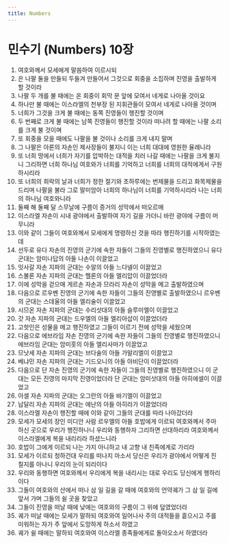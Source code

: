```yaml
---
title: Numbers
---
```


# 민수기 (Numbers) 10장
1. 여호와께서 모세에게 말씀하여 이르시되
1. 은 나팔 둘을 만들되 두들겨 만들어서 그것으로 회중을 소집하며 진영을 출발하게 할 것이라
1. 나팔 두 개를 불 때에는 온 회중이 회막 문 앞에 모여서 네게로 나아올 것이요
1. 하나만 불 때에는 이스라엘의 천부장 된 지휘관들이 모여서 네게로 나아올 것이며
1. 너희가 그것을 크게 불 때에는 동쪽 진영들이 행진할 것이며
1. 두 번째로 크게 불 때에는 남쪽 진영들이 행진할 것이라 떠나려 할 때에는 나팔 소리를 크게 불 것이며
1. 또 회중을 모을 때에도 나팔을 불 것이나 소리를 크게 내지 말며
1. 그 나팔은 아론의 자손인 제사장들이 불지니 이는 너희 대대에 영원한 율례니라
1. 또 너희 땅에서 너희가 자기를 압박하는 대적을 치러 나갈 때에는 나팔을 크게 불지니 그리하면 너희 하나님 여호와가 너희를 기억하고 너희를 너희의 대적에게서 구원하시리라
1. 또 너희의 희락의 날과 너희가 정한 절기와 초하루에는 번제물을 드리고 화목제물을 드리며 나팔을 불라 그로 말미암아 너희의 하나님이 너희를 기억하시리라 나는 너희의 하나님 여호와니라
1. 둘째 해 둘째 달 스무날에 구름이 증거의 성막에서 떠오르매
1. 이스라엘 자손이 시내 광야에서 출발하여 자기 길을 가더니 바란 광야에 구름이 머무니라
1. 이와 같이 그들이 여호와께서 모세에게 명령하신 것을 따라 행진하기를 시작하였는데
1. 선두로 유다 자손의 진영의 군기에 속한 자들이 그들의 진영별로 행진하였으니 유다 군대는 암미나답의 아들 나손이 이끌었고
1. 잇사갈 자손 지파의 군대는 수알의 아들 느다넬이 이끌었고
1. 스불론 자손 지파의 군대는 헬론의 아들 엘리압이 이끌었더라
1. 이에 성막을 걷으매 게르손 자손과 므라리 자손이 성막을 메고 출발하였으며
1. 다음으로 르우벤 진영의 군기에 속한 자들이 그들의 진영별로 출발하였으니 르우벤의 군대는 스데울의 아들 엘리술이 이끌었고
1. 시므온 자손 지파의 군대는 수리삿대의 아들 슬루미엘이 이끌었고
1. 갓 자손 지파의 군대는 드우엘의 아들 엘리아삽이 이끌었더라
1. 고핫인은 성물을 메고 행진하였고 그들이 이르기 전에 성막을 세웠으며
1. 다음으로 에브라임 자손 진영의 군기에 속한 자들이 그들의 진영별로 행진하였으니 에브라임 군대는 암미훗의 아들 엘리사마가 이끌었고
1. 므낫세 자손 지파의 군대는 브다술의 아들 가말리엘이 이끌었고
1. 베냐민 자손 지파의 군대는 기드오니의 아들 아비단이 이끌었더라
1. 다음으로 단 자손 진영의 군기에 속한 자들이 그들의 진영별로 행진하였으니 이 군대는 모든 진영의 마지막 진영이었더라 단 군대는 암미삿대의 아들 아히에셀이 이끌었고
1. 아셀 자손 지파의 군대는 오그란의 아들 바기엘이 이끌었고
1. 납달리 자손 지파의 군대는 에난의 아들 아히라가 이끌었더라
1. 이스라엘 자손이 행진할 때에 이와 같이 그들의 군대를 따라 나아갔더라
1. 모세가 모세의 장인 미디안 사람 르우엘의 아들 호밥에게 이르되 여호와께서 주마 하신 곳으로 우리가 행진하나니 우리와 동행하자 그리하면 선대하리라 여호와께서 이스라엘에게 복을 내리리라 하셨느니라
1. 호밥이 그에게 이르되 나는 가지 아니하고 내 고향 내 친족에게로 가리라
1. 모세가 이르되 청하건대 우리를 떠나지 마소서 당신은 우리가 광야에서 어떻게 진 칠지를 아나니 우리의 눈이 되리이다
1. 우리와 동행하면 여호와께서 우리에게 복을 내리시는 대로 우리도 당신에게 행하리이다
1. 그들이 여호와의 산에서 떠나 삼 일 길을 갈 때에 여호와의 언약궤가 그 삼 일 길에 앞서 가며 그들의 쉴 곳을 찾았고
1. 그들이 진영을 떠날 때에 낮에는 여호와의 구름이 그 위에 덮였었더라
1. 궤가 떠날 때에는 모세가 말하되 여호와여 일어나사 주의 대적들을 흩으시고 주를 미워하는 자가 주 앞에서 도망하게 하소서 하였고
1. 궤가 쉴 때에는 말하되 여호와여 이스라엘 종족들에게로 돌아오소서 하였더라